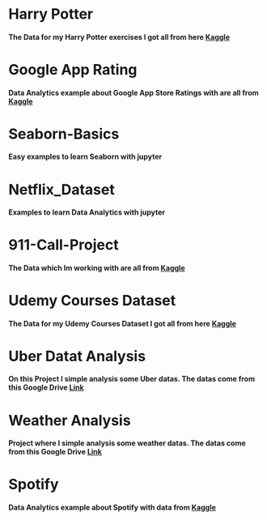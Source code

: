 
# Harry Potter

#### The Data for my Harry Potter exercises I got all from here [Kaggle](https://www.kaggle.com/zez000/characters-in-harry-potter-books)

# Google App Rating

#### Data Analytics example about Google App Store Ratings with are all from [Kaggle](http://kaggle.com/)

# Seaborn-Basics

#### Easy examples to learn Seaborn with jupyter

# Netflix_Dataset

#### Examples to learn Data Analytics with jupyter

# 911-Call-Project

#### The Data which Im working with are all from [Kaggle](http://kaggle.com/)

# Udemy Courses Dataset

#### The Data for my Udemy Courses Dataset I got all from here [Kaggle](https://www.kaggle.com/)

# Uber Datat Analysis

#### On this Project  I simple analysis some Uber datas. The datas come from this Google Drive [Link](https://drive.google.com/file/d/1emopjfEkTt59jJoBH9L9bSdmlDC4AR87/view)

# Weather Analysis

#### Project where I simple analysis some weather datas. The datas come from this Google Drive [Link](https://drive.google.com/file/d/1JvD4Ss2yS3d9X36YkWqmqZXLamNWLSFJ/view)

# Spotify

#### Data Analytics example about Spotify with data from [Kaggle](https://www.kaggle.com/lehaknarnauli/spotify-datasets?select=artists.csv)
